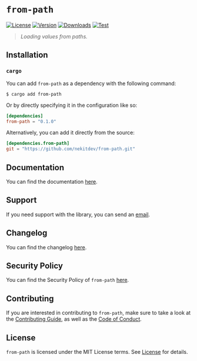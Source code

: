 # `from-path`

[![License][License Badge]][License]
[![Version][Version Badge]][Crate]
[![Downloads][Downloads Badge]][Crate]
[![Test][Test Badge]][Actions]

> *Loading values from paths.*

## Installation

### `cargo`

You can add `from-path` as a dependency with the following command:

```console
$ cargo add from-path
```

Or by directly specifying it in the configuration like so:

```toml
[dependencies]
from-path = "0.1.0"
```

Alternatively, you can add it directly from the source:

```toml
[dependencies.from-path]
git = "https://github.com/nekitdev/from-path.git"
```

## Documentation

You can find the documentation [here][Documentation].

## Support

If you need support with the library, you can send an [email][Email].

## Changelog

You can find the changelog [here][Changelog].

## Security Policy

You can find the Security Policy of `from-path` [here][Security].

## Contributing

If you are interested in contributing to `from-path`, make sure to take a look at the
[Contributing Guide][Contributing Guide], as well as the [Code of Conduct][Code of Conduct].

## License

`from-path` is licensed under the MIT License terms. See [License][License] for details.

[Email]: mailto:support@nekit.dev

[Discord]: https://nekit.dev/chat

[Actions]: https://github.com/nekitdev/from-path/actions

[Changelog]: https://github.com/nekitdev/from-path/blob/main/CHANGELOG.md
[Code of Conduct]: https://github.com/nekitdev/from-path/blob/main/CODE_OF_CONDUCT.md
[Contributing Guide]: https://github.com/nekitdev/from-path/blob/main/CONTRIBUTING.md
[Security]: https://github.com/nekitdev/from-path/blob/main/SECURITY.md

[License]: https://github.com/nekitdev/from-path/blob/main/LICENSE

[Crate]: https://crates.io/crates/from-path
[Documentation]: https://docs.rs/from-path

[License Badge]: https://img.shields.io/crates/l/from-path
[Version Badge]: https://img.shields.io/crates/v/from-path
[Downloads Badge]: https://img.shields.io/crates/dr/from-path
[Test Badge]: https://github.com/nekitdev/from-path/workflows/test/badge.svg
